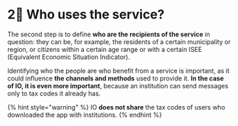 # 2⃣ Who uses the service?

The second step is to define **who are the recipients of the service** in question: they can be, for example, the residents of a certain municipality or region, or citizens within a certain age range or with a certain ISEE (Equivalent Economic Situation Indicator). 

Identifying who the people are who benefit from a service is important, as it could influence **the channels and methods** used to provide it. **In the case of IO, it is even more important**, because an institution can send messages only to tax codes it already has. 

{% hint style="warning" %}
IO **does not share** the tax codes of users who downloaded the app with institutions.
{% endhint %}